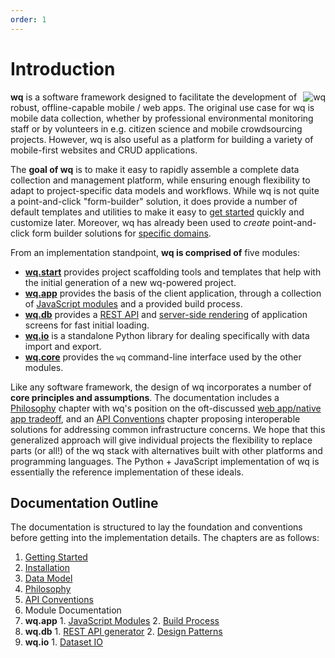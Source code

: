 ```yaml
---
order: 1
---
```


Introduction
============

<img align=right alt=wq src="https://wq.io/images/128/wq.png">

**wq** is a software framework designed to facilitate the development of robust, offline-capable mobile / web apps.  The original use case for wq is mobile data collection, whether by professional environmental monitoring staff or by volunteers in e.g. citizen science and mobile crowdsourcing projects.  However, wq is also useful as a platform for building a variety of mobile-first websites and CRUD applications.

The **goal of wq** is to make it easy to rapidly assemble a complete data collection and management platform, while ensuring enough flexibility to adapt to project-specific data models and workflows.  While wq is not quite a point-and-click "form-builder" solution, it does provide a number of default templates and utilities to make it easy to [get started] quickly and customize later.  Moreover, wq has already been used to *create* point-and-click form builder solutions for [specific domains].

From an implementation standpoint, **wq is comprised of** five modules:

 * **[wq.start]** provides project scaffolding tools and templates that help with the initial generation of a new wq-powered project.
 * **[wq.app]** provides the basis of the client application, through a collection of [JavaScript modules] and a provided build process.
 * **[wq.db]** provides a [REST API] and [server-side rendering] of application screens for fast initial loading.
 * **[wq.io]** is a standalone Python library for dealing specifically with data import and export.
 * **[wq.core]** provides the `wq` command-line interface used by the other modules.

Like any software framework, the design of wq incorporates a number of **core principles and assumptions**.  The documentation includes a [Philosophy] chapter with wq's position on the oft-discussed [web app/native app tradeoff][web app], and an [API Conventions] chapter proposing interoperable solutions for addressing common infrastructure concerns.  We hope that this generalized approach will give individual projects the flexibility to replace parts (or all!) of the wq stack with alternatives built with other platforms and programming languages.  The Python + JavaScript implementation of wq is essentially the reference implementation of these ideals.

## Documentation Outline
The documentation is structured to lay the foundation and conventions before getting into the implementation details.  The chapters are as follows:

1. [Getting Started][Overview]
  1. [Installation]
  2. [Data Model]
2. [Philosophy]
3. [API Conventions]
4. Module Documentation
  1. **wq.app**
    1. [JavaScript Modules][JavaScript modules]
    2. [Build Process]
  2. **wq.db**
    1. [REST API generator][REST API]
    2. [Design Patterns]
  3. **wq.io**
    1. [Dataset IO]

[get started]: https://wq.io/docs/setup
[specific domains]: https://wq.io/projects/

[wq.start]: https://wq.io/wq.start

[wq.app]: https://wq.io/wq.app
[JavaScript modules]: https://wq.io/docs/app
[Build Process]: https://wq.io/docs/build

[wq.db]: https://wq.io/wq.db
[REST API]: https://wq.io/docs/about-rest
[server-side rendering]: https://wq.io/docs/templates
[Design Patterns]: https://wq.io/docs/about-patterns

[wq.io]: https://wq.io/wq.io

[wq.core]: https://wq.io/wq.core

[Philosophy]: https://wq.io/chapters/philosophy/docs
[API Conventions]: https://wq.io/chapters/api/docs

[Overview]: https://wq.io/chapters/overview/docs
[wq.db: Contrib apps]: https://wq.io/chapters/contrib/docs
[Dataset IO]: https://wq.io/chapters/io/docs
[Installation]: https://wq.io/docs/setup
[Data Model]: https://wq.io/docs/data-model
[web app]: https://wq.io/docs/web-app
